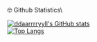 🤓 Github Statistics\
  
[![ddaarrrryyll's GitHub stats](https://github-readme-stats.vercel.app/api?username=ddaarrrryyll&count_private=true&show_icons=true&theme=dracula)](https://github.com/ddaarrrryyll/github-readme-stats)\
[![Top Langs](https://github-readme-stats.vercel.app/api/top-langs/?username=ddaarrrryyll&langs_count=7&theme=dracula)](https://github.com/ddaarrrryyll/github-readme-stats)
<!--
**ddaarrrryyll/ddaarrrryyll** is a ✨ _special_ ✨ repository because its `README.md` (this file) appears on your GitHub profile.

Here are some ideas to get you started:

- 🔭 I’m currently working on ...
- 🌱 I’m currently learning ...
- 👯 I’m looking to collaborate on ...
- 🤔 I’m looking for help with ...
- 💬 Ask me about ...
- 📫 How to reach me: ...
- 😄 Pronouns: ...
- ⚡ Fun fact: ...
-->
